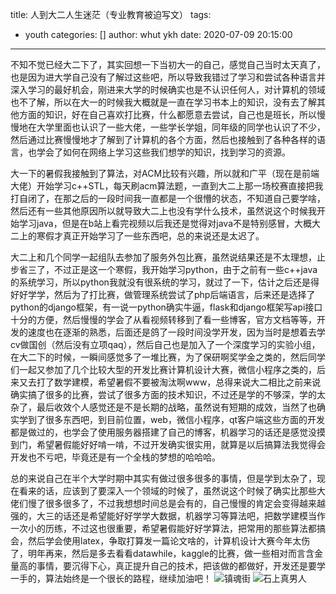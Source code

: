 title: 人到大二人生迷茫（专业教育被迫写文）
tags:
  - youth
categories: []
author: whut ykh
date: 2020-07-09 20:15:00
---
不知不觉已经大二下了，其实回想一下当初大一的自己，感觉自己当时太天真了，也是因为进大学自己没有了解过这些吧，所以导致我错过了学习和尝试各种语言并深入学习的最好机会，刚进来大学的时候确实也是不认识任何人，对计算机的领域也不了解，<!--more-->所以在大一的时候我大概就是一直在学习书本上的知识，没有去了解其他方面的知识，好在自己喜欢打比赛，什么都愿意去尝试，自己也是班长，所以慢慢地在大学里面也认识了一些大佬，一些学长学姐，同年级的同学也认识了不少，然后通过比赛慢慢地才了解到了计算机的各个方面，然后也接触到了各种各样的语言，也学会了如何在网络上学习这些我们想学的知识，找到学习的资源。

大一下的暑假我接触到了算法，对ACM比较有兴趣，所以就和广平（现在是前端大佬）开始学习c++STL，每天刷acm算法题，一直到大二上那一场校赛直接把我打自闭了，在那之后的一段时间我一直都是一个很懵的状态，不知道自己要学啥，然后还有一些其他原因所以就导致大二上也没有学什么技术，虽然说这个时候我开始学习java，但是在b站上看完视频以后我还是觉得对java不是特别感冒，大概大二上的寒假才真正开始学习了一些东西吧，总的来说还是太迟了。

大二上和几个同学一起组队去参加了服务外包比赛，虽然说结果还是不太理想，止步省三了，不过正是这一个寒假，我开始学习python，由于之前有一些c++java的系统学习，所以python我就没有很系统的学习，就过了一下，估计之后还是得好好学学，然后为了打比赛，做管理系统尝试了php后端语言，后来还是选择了python的django框架，有一说一python确实牛逼，flask和django框架写api接口十分的方便，然后慢慢的学会了从看视频转移到了看一些博客，官方文档等等，开发的速度也在逐渐的熟悉，后面还是鸽了一段时间没学开发，因为当时是想着去学cv做国创（然后没有立项qaq），然后自己也是加入了一个深度学习的实验小组，在大二下的时候，一瞬间感觉多了一堆比赛，为了保研啊奖学金之类的，然后同学们一起又参加了几个比较大型的开发比赛计算机设计大赛，微信小程序之类的，后来又去打了数学建模，希望暑假不要被淘汰啊www，总得来说大二相比之前来说确实搞了很多的比赛，尝试了很多方面的技术知识，不过还是学的不够深，学的太杂了，最后收效个人感觉还是不是长期的战略，虽然说有短期的成效，当然了也确实学到了很多东西吧，到目前位置，web，微信小程序，qt客户端这些方面的开发都是做过的，也学会了使用服务器搭建了自己的博客，机器学习的话还是感觉没摸到门，希望暑假能好好啃一啃，不过开发确实很实用，就算是以后搞算法我觉得会开发也不亏吧，毕竟还是有一个全栈的梦想的哈哈哈。

总的来说自己在半个大学时期中其实有做过很多很多的事情，但是学到太杂了，现在看来的话，应该到了要深入一个领域的时候了，虽然说这个时候了确实比那些大佬们慢了很多很多了，不过我想想时间总是会有的，自己慢慢的肯定会变得越来越强的，大三的话还是希望能好好学学大数据，机器学习等算法吧，把数学建模当作一次小的历练，不过这也很重要，希望暑假能好好学算法，把常用的那些算法都搞会，然后学会使用latex，争取打算发一篇论文啥的，计算机设计大赛今年太伤了，明年再来，然后是多去看看datawhile，kaggle的比赛，做一些相对而言含金量高的事情，要沉得下心，真正提升自己的技术，把该做的都做好，开发还是要学一手的，算法始终是一个很长的路程，继续加油吧！
![镇魂街](../1.png)
![石上真男人](../2.jpg)